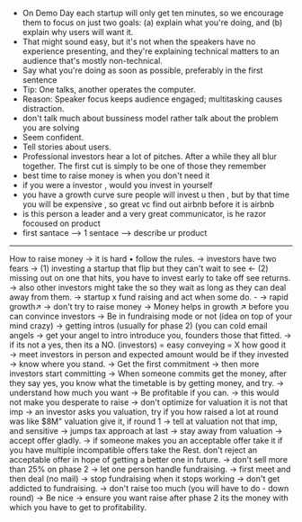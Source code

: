 - On Demo Day each startup will only get ten minutes, so we encourage them to focus on just two goals: (a) explain what you're doing, and (b) explain why users will want it.
- That might sound easy, but it's not when the speakers have no experience presenting, and they're explaining technical matters to an audience that's mostly non-technical.
- Say what you're doing as soon as possible, preferably in the first sentence
- Tip: One talks, another operates the computer.
- Reason: Speaker focus keeps audience engaged; multitasking causes distraction.
- don't talk much about bussiness model rather talk about the problem you are solving
- Seem confident.
- Tell stories about users.
- Professional investors hear a lot of pitches. After a while they all blur together. The first cut is simply to be one of those they remember
- best time to raise money is when you don't need it
- if you were a investor , would you invest in yourself
- you have a growth curve sure people will invest u then , but by that time you will be expensive , so great vc find out airbnb before it is airbnb
- is this person a leader and a very great communicator, is he razor focoused on product
- first santace --> 1 sentace --> describe ur product

---

How to raise money
→ it is hard • follow the rules.
→ investors have two fears → (1) investing a startup that flip
but they can't wait to see      ← (2) missing out on one that 
hits, you have to invest early to            take off
see returns.
→ also other investors might take the so they wait as long as they can
deal away from them. → startup x fund raising
and act when some do. - → rapid growth↗
→ don't try to raise money             → Money helps in growth ↗
before you can convince investors
→ Be in fundraising mode or not (idea on top of your mind crazy)
→ getting intros (usually for phase 2) (you can cold email angels
→ get your angel to intro introduce you, founders those that fitted.
→ if its not a yes, then its a NO. (investors) = easy conveying = X how good it
→ meet investors in person and expected amount        would be if they invested
→ know where you stand.
→ Get the first commitment → then more investors start committing
→ When someone commits get the money, after they say yes, you
know what the timetable is by getting money, and try.
→ understand how much you want
→ Be profitable if you can. → this would not make you desperate to raise
→ don't optimize for valuation it is not that imp
→ an investor asks you valuation, try if you how raised a lot at
round was like $8M" valuation give it, if round 1 → tell at
valuation not that imp, and sensitive → jumps tax approach at last
→ stay away from valuation
→ accept offer gladly.
→ if someone makes you an acceptable offer take it if
you have multiple incompatible offers take the Rest.
don't reject an acceptable offer in hope of getting a
better one in future.
→ don't sell more than 25% on phase 2
→ let one person handle fundraising.
→ first meet and then deal (no mail)
→ stop fundraising when it stops working
→ don't get addicted to fundraising.
→ don't raise too much (you will have to do - down round)
→ Be nice
→ ensure you want raise after phase 2 its the money
with which you have to get to profitability.